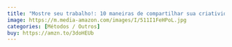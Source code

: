 ```yaml
---
title: "Mostre seu trabalho!: 10 maneiras de compartilhar sua criatividade e ser descoberto"
image: https://m.media-amazon.com/images/I/511I1FeHPoL.jpg
categories: [Métodos / Outros]
buy: https://amzn.to/3doHEUb
---
```

